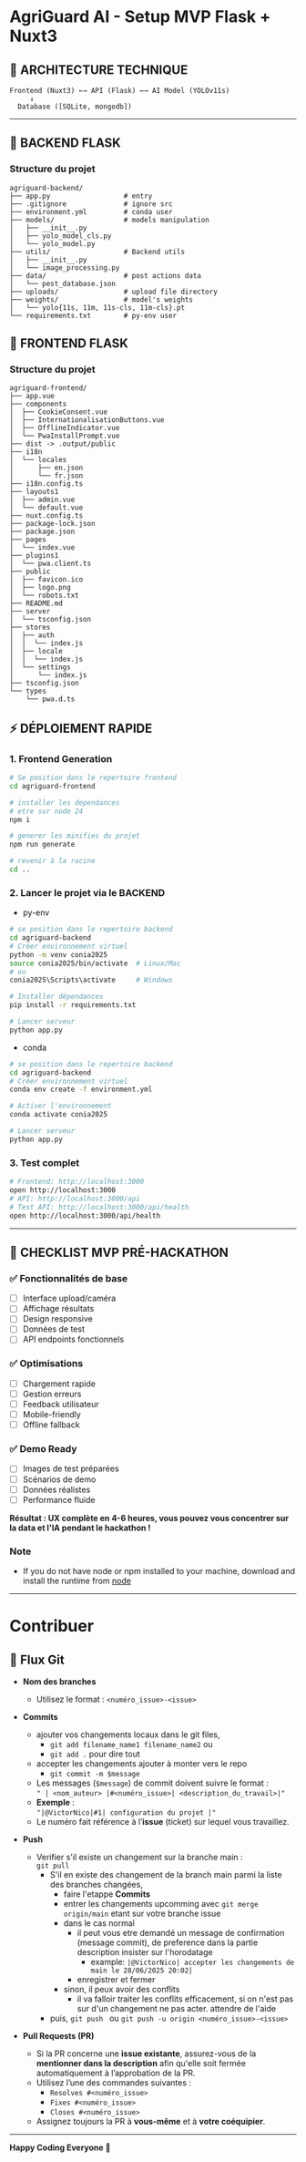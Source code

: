 # AgriGuard AI - Setup MVP Flask + Nuxt3

## 🚀 ARCHITECTURE TECHNIQUE

```
Frontend (Nuxt3) ←→ API (Flask) ←→ AI Model (YOLOv11s)
     ↓
  Database ([SQLite, mongodb])
```

---

## 🔧 BACKEND FLASK

### Structure du projet
```
agriguard-backend/
├── app.py                  # entry
├── .gitignore              # ignore src
├── environment.yml         # conda user
├── models/                 # models manipulation
│   ├── __init__.py
│   ├── yolo_model_cls.py
│   └── yolo_model.py
├── utils/                  # Backend utils
│   ├── __init__.py
│   └── image_processing.py
├── data/                   # post actions data
│   └── pest_database.json
├── uploads/                # upload file directory
├── weights/                # model's weights
│   └── yolo{11s, 11m, 11s-cls, 11m-cls}.pt
└── requirements.txt        # py-env user
```

## 🔧 FRONTEND FLASK

### Structure du projet
```
agriguard-frontend/
├── app.vue
├── components
│  ├── CookieConsent.vue
│  ├── InternationalisationButtons.vue
│  ├── OfflineIndicator.vue
│  └── PwaInstallPrompt.vue
├── dist -> .output/public
├── i18n
│  └── locales
│      ├── en.json
│      └── fr.json
├── i18n.config.ts
├── layouts1
│  ├── admin.vue
│  └── default.vue
├── nuxt.config.ts
├── package-lock.json
├── package.json
├── pages
│  └── index.vue
├── plugins1
│  └── pwa.client.ts
├── public
│  ├── favicon.ico
│  ├── logo.png
│  └── robots.txt
├── README.md
├── server
│  └── tsconfig.json
├── stores
│  ├── auth
│  │  └── index.js
│  ├── locale
│  │  └── index.js
│  └── settings
│      └── index.js
├── tsconfig.json
└── types
    └── pwa.d.ts
```

## ⚡ DÉPLOIEMENT RAPIDE
### 1. Frontend Generation
```bash
# Se position dans le repertoire frontend
cd agriguard-frontend

# installer les dependances
# etre sur node 24
npm i

# generer les minifies du projet
npm run generate

# revenir à la racine
cd ..
```

### 2. Lancer le projet via le BACKEND

* py-env
```bash
# se position dans le repertoire backend
cd agriguard-backend
# Créer environnement virtuel
python -m venv conia2025
source conia2025/bin/activate  # Linux/Mac
# ou
conia2025\Scripts\activate     # Windows

# Installer dépendances
pip install -r requirements.txt

# Lancer serveur
python app.py
```

*  conda
```bash
# se position dans le repertoire backend
cd agriguard-backend
# Créer environnement virtuel
conda env create -f environment.yml

# Activer l'environnement
conda activate conia2025 

# Lancer serveur
python app.py
```


### 3. Test complet
```bash
# Frontend: http://localhost:3000
open http://localhost:3000
# API: http://localhost:3000/api
# Test API: http://localhost:3000/api/health
open http://localhost:3000/api/health
```

---

## 🎯 CHECKLIST MVP PRÉ-HACKATHON

### ✅ Fonctionnalités de base
- [ ] Interface upload/caméra
- [ ] Affichage résultats
- [ ] Design responsive
- [ ] Données de test
- [ ] API endpoints fonctionnels

### ✅ Optimisations
- [ ] Chargement rapide
- [ ] Gestion erreurs
- [ ] Feedback utilisateur
- [ ] Mobile-friendly
- [ ] Offline fallback

### ✅ Demo Ready
- [ ] Images de test préparées
- [ ] Scénarios de demo
- [ ] Données réalistes
- [ ] Performance fluide

**Résultat : UX complète en 4-6 heures, vous pouvez vous concentrer sur la data et l'IA pendant le hackathon !**

### Note

- If you do not have node or npm installed to your machine, download and install the runtime from [node](https://nodejs.org/en/download/package-manager)
---
# Contribuer

## 🚀 Flux Git

- **Nom des branches**
    - Utilisez le format : `<numéro_issue>-<issue>`

- **Commits**
    - ajouter vos changements locaux dans le git files, 
      - `git add filename_name1 filename_name2` ou
      - `git add .` pour dire tout
    - accepter les changements ajouter à monter vers le repo
      - `git commit -m $message`
    - Les messages (`$message`) de commit doivent suivre le format :  
      `" | <nom_auteur> |#<numéro_issue>| <description_du_travail>|"`
    - **Exemple** :  
      `"|@VictorNico|#1| configuration du projet |"`
    - Le numéro fait référence à l’**issue** (ticket) sur lequel vous travaillez.

- **Push**
    - Verifier s'il existe un changement sur la branche main :  
      `git pull`
      - S'il en existe des changement de la branch main parmi la liste des branches changées,
        - faire l'etappe **Commits**
        - entrer les changements upcomming avec `git merge origin/main` etant sur votre branche issue
        - dans le cas normal
          - il peut vous etre demandé un message de confirmation (message commit), de preference dans la partie description insister sur l'horodatage
            - example: `|@VictorNico| accepter les changements de main le 28/06/2025 20:02|`
          - enregistrer et fermer
        - sinon, il peux avoir des conflits 
          - il va falloir traiter les conflits efficacement, si on n'est pas sur d'un changement ne pas acter. attendre de l'aide
      - puis, `git push ` ou `git push -u origin <numéro_issue>-<issue>`
      

- **Pull Requests (PR)**
    - Si la PR concerne une **issue existante**, assurez-vous de la **mentionner dans la description** afin qu'elle soit fermée automatiquement à l’approbation de la PR.
    - Utilisez l’une des commandes suivantes :
        - `Resolves #<numéro_issue>`
        - `Fixes #<numéro_issue>`
        - `Closes #<numéro_issue>`
    - Assignez toujours la PR à **vous-même** et à **votre coéquipier**.

---
**Happy Coding Everyone 🚀**
